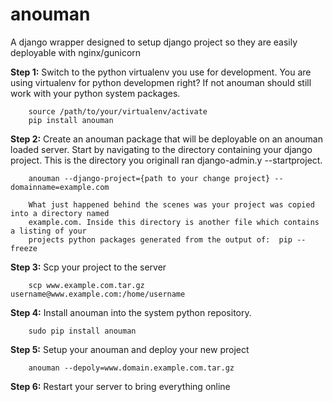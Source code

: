anouman
======

A django wrapper designed to setup django project so they are easily deployable with nginx/gunicorn



**Step 1:** Switch to the python virtualenv you use for development.
        You are using virtualenv for python developmen right?  If not anouman should still work
        with your python system packages.

        source /path/to/your/virtualenv/activate
        pip install anouman

**Step 2:** Create an anouman package that will be deployable on an anouman loaded
        server.  Start by navigating to the directory containing your django project.
        This is the directory you originall ran django-admin.y --startproject.
        

        anouman --django-project={path to your change project} --domainname=example.com

        What just happened behind the scenes was your project was copied into a directory named
        example.com. Inside this directory is another file which contains a listing of your 
        projects python packages generated from the output of:  pip --freeze 

**Step 3:** Scp your project to the server

        scp www.example.com.tar.gz  username@www.example.com:/home/username

**Step 4:** Install anouman into the system python repository.

        sudo pip install anouman

**Step 5:** Setup your anouman and deploy your new project

        anouman --depoly=www.domain.example.com.tar.gz

**Step 6:** Restart your server to bring everything online
              
